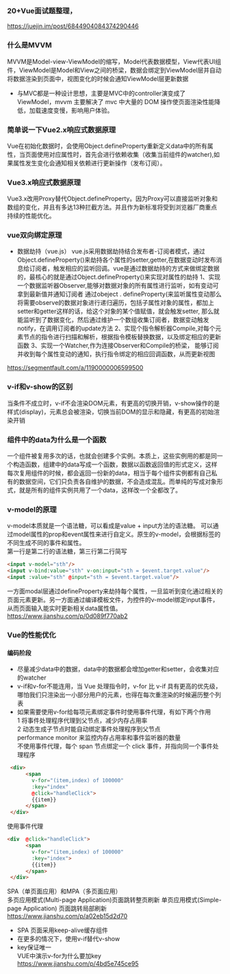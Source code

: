 ### 20+Vue面试题整理，<br>
https://juejin.im/post/6844904084374290446

### 什么是MVVM
MVVM是Model-view-ViewModel的缩写，Model代表数据模型，View代表UI组件，ViewModel是Model和View之间的桥梁，数据会绑定到ViewModel层并自动将数据渲染到页面中，视图变化的时候会通知ViewModel层更新数据
- 与MVC都是一种设计思想，主要是MVC中的controller演变成了ViewModel，mvvm 主要解决了 mvc 中大量的 DOM 操作使页面渲染性能降低，加载速度变慢，影响用户体验。
### 简单说一下Vue2.x响应式数据原理
Vue在初始化数据时，会使用Object.defineProperty重新定义data中的所有属性，当页面使用对应属性时，首先会进行依赖收集（收集当前组件的watcher),如果属性发生变化会通知相关依赖进行更新操作（发布订阅）。
### Vue3.x响应式数据原理
Vue3.x改用Proxy替代Object.defineProperty。因为Proxy可以直接监听对象和数组的变化，并且有多达13种拦截方法。并且作为新标准将受到浏览器厂商重点持续的性能优化。
### vue双向绑定原理
- 数据劫持（vue.js）
vue.js采用数据劫持结合发布者-订阅者模式，通过Object.defineProperty()来劫持各个属性的setter,getter,在数据变动时发布消息给订阅者，触发相应的监听回调。vue是通过数据劫持的方式来做绑定数据的，最核心的就是通过Object.defineProperty()来实现对属性的劫持
1、实现一个数据监听器Observer,能够对数据对象的所有属性进行监听，如有变动可拿到最新值并通知订阅者
通过obeject . defineProperty(来监听属性变动那么将需要observe的数据对象进行递归遍历，包括子属性对象的属性，都加上setter和getter这样的话，给这个对象的某个值赋值，就会触发setter, 那么就能监听到了数据变化，然后通过维护一个数组收集订阅者，数据变动触发notify，在调用订阅者的update方法
2、实现个指令解析器Compile,对每个元素节点的指令进行扫描和解析，根据指令模板替换数据，以及绑定相应的更新函数
3、实现一个Watcher,作为连接Observer和Compile的桥梁， 能够订阅并收到每个属性变动的通知，执行指令绑定的相应回调函数，从而更新视图

https://segmentfault.com/a/1190000006599500

### v-if和v-show的区别
当条件不成立时，v-if不会渲染DOM元素，有更高的切换开销，v-show操作的是样式(display)，元素总会被渲染，切换当前DOM的显示和隐藏，有更高的初始渲染开销
### 组件中的data为什么是一个函数
一个组件被复用多次的话，也就会创建多个实例。本质上，这些实例用的都是同一个构造函数，组建中的data写成一个函数，数据以函数返回值的形式定义，这样每次复用组件的时候，都会返回一份新的data，相当于每个组件实例都有自己私有的数据空间，它们只负责各自维护的数据，不会造成混乱。而单纯的写成对象形式，就是所有的组件实例共用了一个data，这样改一个全都改了。
### v-model的原理
 v-model本质就是一个语法糖，可以看成是value + input方法的语法糖。 可以通过model属性的prop和event属性来进行自定义。原生的v-model，会根据标签的不同生成不同的事件和属性。<br>
第一行是第二行的语法糖，第三行第二行简写
 ```html
<input v-model="sth"/>
<input v-bind:value="sth" v-on:input="sth = $event.target.value"/>
<input :value="sth" @input="sth = $event.target.value"/>
```
 一方面modal层通过defineProperty来劫持每个属性，一旦监听到变化通过相关的页面元素更新。另一方面通过编译模板文件，为控件的v-model绑定input事件，从而页面输入能实时更新相关data属性值。<br>
https://www.jianshu.com/p/0d089f770ab2
### Vue的性能优化
#### 编码阶段
- 尽量减少data中的数据，data中的数据都会增加getter和setter，会收集对应的watcher
- v-if和v-for不能连用，当 Vue 处理指令时，v-for 比 v-if 具有更高的优先级，哪怕我们只渲染出一小部分用户的元素，也得在每次重渲染的时候遍历整个列表
- 如果需要使用v-for给每项元素绑定事件时使用事件代理，有如下两个作用<br>
1 将事件处理程序代理到父节点，减少内存占用率<br>
2 动态生成子节点时能自动绑定事件处理程序到父节点<br>
performance monitor 来监控内存占用率和事件监听器的数量<br>
不使用事件代理，每个 span 节点绑定一个 click 事件，并指向同一个事件处理程序
```html
 <div>
      <span 
        v-for="(item,index) of 100000" 
        :key="index" 
        @click="handleClick">
        {{item}}
      </span>
 </div>
```
使用事件代理
```html
<div  @click="handleClick">
      <span 
        v-for="(item,index) of 100000"  
        :key="index">
        {{item}}
      </span>
 </div>
```
SPA（单页面应用）和MPA（多页面应用）<br>
多页应用模式(Multi-page Application)页面跳转整页刷新 单页应用模式(Simple-page Application) 页面跳转局部刷新
https://www.jianshu.com/p/a02eb15d2d70
- SPA 页面采用keep-alive缓存组件
- 在更多的情况下，使用v-if替代v-show
- key保证唯一<br>
VUE中演示v-for为什么要加key<br>
https://www.jianshu.com/p/4bd5e745ce95


